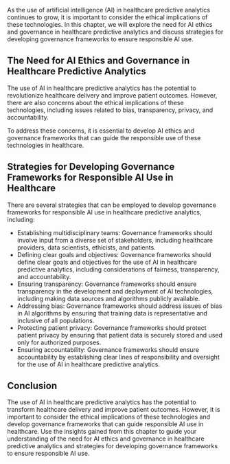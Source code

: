 
As the use of artificial intelligence (AI) in healthcare predictive analytics continues to grow, it is important to consider the ethical implications of these technologies. In this chapter, we will explore the need for AI ethics and governance in healthcare predictive analytics and discuss strategies for developing governance frameworks to ensure responsible AI use.

The Need for AI Ethics and Governance in Healthcare Predictive Analytics
------------------------------------------------------------------------

The use of AI in healthcare predictive analytics has the potential to revolutionize healthcare delivery and improve patient outcomes. However, there are also concerns about the ethical implications of these technologies, including issues related to bias, transparency, privacy, and accountability.

To address these concerns, it is essential to develop AI ethics and governance frameworks that can guide the responsible use of these technologies in healthcare.

Strategies for Developing Governance Frameworks for Responsible AI Use in Healthcare
------------------------------------------------------------------------------------

There are several strategies that can be employed to develop governance frameworks for responsible AI use in healthcare predictive analytics, including:

* Establishing multidisciplinary teams: Governance frameworks should involve input from a diverse set of stakeholders, including healthcare providers, data scientists, ethicists, and patients.
* Defining clear goals and objectives: Governance frameworks should define clear goals and objectives for the use of AI in healthcare predictive analytics, including considerations of fairness, transparency, and accountability.
* Ensuring transparency: Governance frameworks should ensure transparency in the development and deployment of AI technologies, including making data sources and algorithms publicly available.
* Addressing bias: Governance frameworks should address issues of bias in AI algorithms by ensuring that training data is representative and inclusive of all populations.
* Protecting patient privacy: Governance frameworks should protect patient privacy by ensuring that patient data is securely stored and used only for authorized purposes.
* Ensuring accountability: Governance frameworks should ensure accountability by establishing clear lines of responsibility and oversight for the use of AI in healthcare predictive analytics.

Conclusion
----------

The use of AI in healthcare predictive analytics has the potential to transform healthcare delivery and improve patient outcomes. However, it is important to consider the ethical implications of these technologies and develop governance frameworks that can guide responsible AI use in healthcare. Use the insights gained from this chapter to guide your understanding of the need for AI ethics and governance in healthcare predictive analytics and strategies for developing governance frameworks to ensure responsible AI use.
